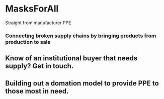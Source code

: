 # MasksForAll
Straight from manufacturer PPE

### Connecting broken supply chains by bringing products from production to sale

## Know of an institutional buyer that needs supply? Get in touch. 

## Building out a domation model to provide PPE to those most in need.
